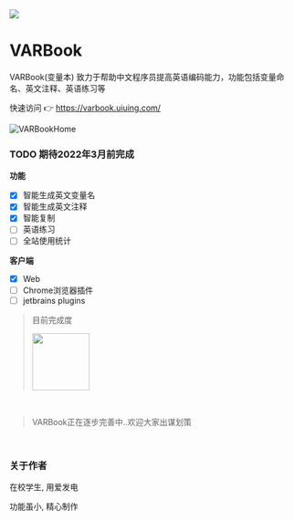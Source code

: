<a href="https://varbook.uiuing.com" target="_blank">
<img src="https://user-images.githubusercontent.com/73827386/148187928-2db0116a-3a0e-486b-a427-2f5d959b37c3.jpg">
</a>

# VARBook
VARBook(变量本) 致力于帮助中文程序员提高英语编码能力，功能包括变量命名、英文注释、英语练习等

快速访问 👉 https://varbook.uiuing.com/

![VARBookHome](https://user-images.githubusercontent.com/73827386/148784850-229f6b8b-a1f6-4d35-8e7c-f25e8b6f239e.png)
<br>

### TODO 期待2022年3月前完成

**功能**

- [x] 智能生成英文变量名
- [x] 智能生成英文注释
- [x] 智能复制
- [ ] 英语练习
- [ ] 全站使用统计

**客户端**

- [x] Web
- [ ] Chrome浏览器插件
- [ ] jetbrains plugins

> 目前完成度
> 
> <img height="100px" src="https://user-images.githubusercontent.com/73827386/148787003-703a746c-2368-47aa-a7f2-877795f2865c.png"></img>


<br>

> VARBook正在逐步完善中..欢迎大家出谋划策

<br>


### 关于作者
在校学生, 用爱发电

功能虽小, 精心制作

